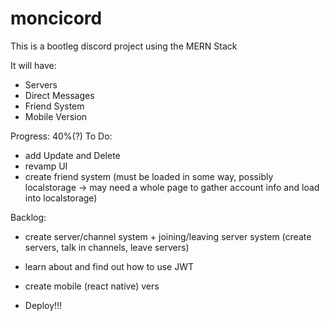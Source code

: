 # moncicord

This is a bootleg discord project using the MERN Stack

It will have:
- Servers
- Direct Messages
- Friend System
- Mobile Version

Progress: 40%(?)
To Do:
- add Update and Delete
- revamp UI
- create friend system (must be loaded in some way, possibly localstorage -> may need a whole page to gather account info and load into localstorage)

Backlog:
- create server/channel system + joining/leaving server system (create servers, talk in channels, leave servers)
- learn about and find out how to use JWT
- create mobile (react native) vers

- Deploy!!!
